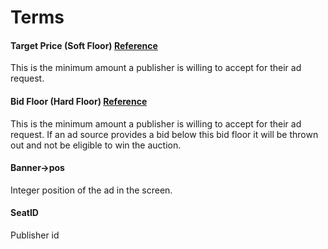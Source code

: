 # Terms

#### Target Price (Soft Floor) [Reference](https://bit.ly/2VDitXf)

This is the minimum amount a publisher is willing to accept for their ad request.

#### Bid Floor (Hard Floor) [Reference](https://bit.ly/2VDitXf)

This is the minimum amount a publisher is willing to accept for their ad request.
If an ad source provides a bid below this bid floor it will be thrown out and not be eligible to win the auction. 

#### Banner->pos
Integer position of the ad in the screen. 

#### SeatID

Publisher id